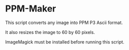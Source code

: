 PPM-Maker
=========

This script converts any image into PPM P3 Ascii format.

It also resizes the image to 60 by 60 pixels. 

ImageMagick must be installed before running this script.


